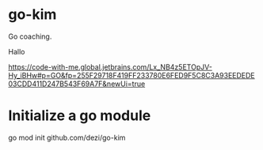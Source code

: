# go-kim
Go coaching.

Hallo

https://code-with-me.global.jetbrains.com/Lx_NB4z5ETOpJV-Hy_iBHw#p=GO&fp=255F29718F419FF233780E6FED9F5C8C3A93EEDEDE03CDD411D247B543F69A7F&newUi=true

# Initialize a go module

go mod init github.com/dezi/go-kim

